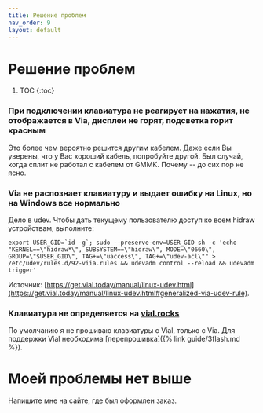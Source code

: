 ```yaml
---
title: Решение проблем
nav_order: 9
layout: default
---
```


# Решение проблем

1. TOC
{:toc}

### При подключении клавиатура не реагирует на нажатия, не отображается в Via, дисплеи не горят, подсветка горит красным

Это более чем вероятно решится другим кабелем. Даже если Вы уверены, что у Вас хороший кабель, попробуйте другой. Был случай, когда сплит не работал с кабелем от GMMK. Почему -- до сих пор не ясно.

### Via не распознает клавиатуру и выдает ошибку на Linux, но на Windows все нормально

Дело в udev. Чтобы дать текущему пользователю доступ ко всем hidraw устройствам, выполните:

```
export USER_GID=`id -g`; sudo --preserve-env=USER_GID sh -c 'echo "KERNEL==\"hidraw*\", SUBSYSTEM==\"hidraw\", MODE=\"0660\", GROUP=\"$USER_GID\", TAG+=\"uaccess\", TAG+=\"udev-acl\"" > /etc/udev/rules.d/92-viia.rules && udevadm control --reload && udevadm trigger'
```

Источник: [https://get.vial.today/manual/linux-udev.html](https://get.vial.today/manual/linux-udev.html#generalized-via-udev-rule).

### Клавиатура не определяется на [vial.rocks](https://vial.rocks/)

По умолчанию я не прошиваю клавиатуры с Vial, только с Via. Для поддержки Vial необходима [перепрошивка]({% link guide/3flash.md %}).

# Моей проблемы нет выше

Напишите мне на сайте, где был оформлен заказ.

<!-- ## Формат обращения -->
<!---->
<!-- Ответьте на вопросы ниже и пришлите мне ответы: -->
<!---->
<!-- 1.  -->
